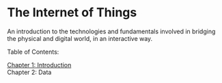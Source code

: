 The Internet of Things
===========

An introduction to the technologies and fundamentals involved in bridging the physical and digital world, in an interactive way.

Table of Contents:

[Chapter 1: Introduction](chapter1.md)  
Chapter 2: Data

